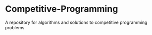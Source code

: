 # Competitive-Programming
A repository for algorithms and solutions to competitive programming problems
